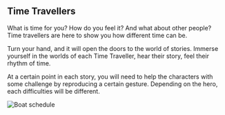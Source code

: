 ## Time Travellers

What is time for you? How do you feel it? And what about
other people? Time travellers are here to show you how
different time can be.

Turn your hand, and it will open the doors to the world of
stories. Immerse yourself in the worlds of each Time Traveller,
hear their story, feel their rhythm of time.

At a certain point in each story, you will need to help the
characters with some challenge by reproducing a certain
gesture. Depending on the hero, each difficulties will be
different.

![Boat schedule](images/COmic.png)